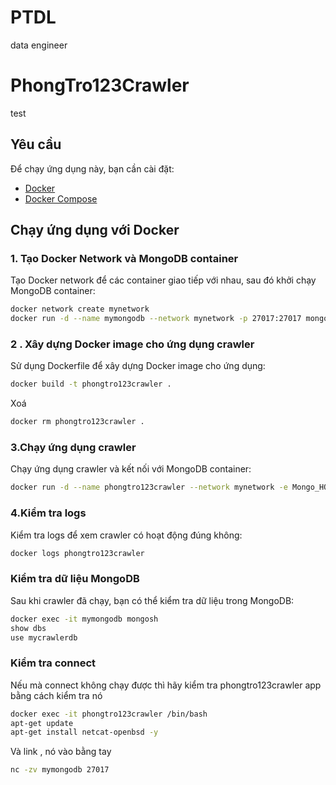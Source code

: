 # PTDL

data engineer

# PhongTro123Crawler

test

## Yêu cầu

Để chạy ứng dụng này, bạn cần cài đặt:

- [Docker](https://www.docker.com/)
- [Docker Compose](https://docs.docker.com/compose/)

## Chạy ứng dụng với Docker

### 1. Tạo Docker Network và MongoDB container

Tạo Docker network để các container giao tiếp với nhau, sau đó khởi chạy MongoDB container:

```bash
docker network create mynetwork
docker run -d --name mymongodb --network mynetwork -p 27017:27017 mongo
```

### 2 . Xây dựng Docker image cho ứng dụng crawler

Sử dụng Dockerfile để xây dựng Docker image cho ứng dụng:

```bash
docker build -t phongtro123crawler .
```

Xoá

```bash
docker rm phongtro123crawler .
```

### 3.Chạy ứng dụng crawler

Chạy ứng dụng crawler và kết nối với MongoDB container:

```bash
docker run -d --name phongtro123crawler --network mynetwork -e Mongo_HOST=mymongodb phongtro123crawler
```

### 4.Kiểm tra logs

Kiểm tra logs để xem crawler có hoạt động đúng không:

```bash
docker logs phongtro123crawler

```

### Kiểm tra dữ liệu MongoDB

Sau khi crawler đã chạy, bạn có thể kiểm tra dữ liệu trong MongoDB:

```bash
docker exec -it mymongodb mongosh
show dbs
use mycrawlerdb
```

### Kiểm tra connect

Nếu mà connect không chạy được thì hãy kiểm tra phongtro123crawler app bằng cách kiểm tra nó

```bash
docker exec -it phongtro123crawler /bin/bash
apt-get update
apt-get install netcat-openbsd -y
```

Và link , nó vào bằng tay

```bash
nc -zv mymongodb 27017
```
